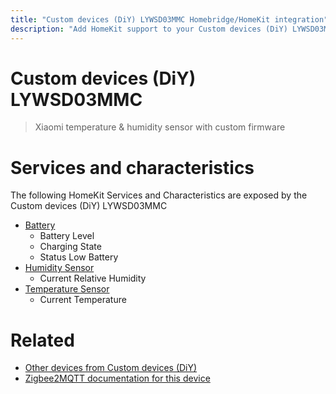 ```yaml
---
title: "Custom devices (DiY) LYWSD03MMC Homebridge/HomeKit integration"
description: "Add HomeKit support to your Custom devices (DiY) LYWSD03MMC, using Homebridge, Zigbee2MQTT and homebridge-z2m."
---
```

<!---
This file has been GENERATED using src/docgen/docgen.ts
DO NOT EDIT THIS FILE MANUALLY!
-->
# Custom devices (DiY) LYWSD03MMC
> Xiaomi temperature & humidity sensor with custom firmware


# Services and characteristics
The following HomeKit Services and Characteristics are exposed by
the Custom devices (DiY) LYWSD03MMC

* [Battery](../../battery.md)
  * Battery Level
  * Charging State
  * Status Low Battery
* [Humidity Sensor](../../sensors.md)
  * Current Relative Humidity
* [Temperature Sensor](../../sensors.md)
  * Current Temperature


# Related
* [Other devices from Custom devices (DiY)](../index.md#custom_devices_diy)
* [Zigbee2MQTT documentation for this device](https://www.zigbee2mqtt.io/devices/LYWSD03MMC.html)